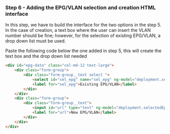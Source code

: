 ### Step 6 - Adding the EPG/VLAN selection and creation HTML interface

In this step, we have to build the interface for the two options in the step 5. 
In the case of creation, a text box where the user can insert the VLAN number should be fine; however, for the 
selection of existing EPG/VLAN, a drop down list must be used.

Paste the following code below the one added in step 5, this will create the text box and the drop down list needed
```html
<div id="epg-data" class="col-md-12 text-large">
    <div class="form-group">
        <div class="form-group__text select ">
            <select id="sel_epg" name="sel_epg" ng-model="deployment.selectedEpg"></select>
            <label for="sel_epg">Existing EPG/VLAN</label>
        </div>
    </div>
    <div class="form-group">
        <div class="form-group__text">
            <input id="url" type="text" ng-model="deployment.selectedEpg">
            <label for="url">New EPG/VLAN</label>
        </div>
    </div>
</div>
```

